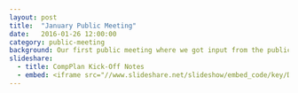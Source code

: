 ```yaml
---
layout: post
title:  "January Public Meeting"
date:   2016-01-26 12:00:00
category: public-meeting
background: Our first public meeting where we got input from the public
slideshare:
  - title: CompPlan Kick-Off Notes
  - embed: <iframe src="//www.slideshare.net/slideshow/embed_code/key/DtNtzUQ8oR0030" width="668" height="714" frameborder="0" marginwidth="0" marginheight="0" scrolling="no" style="border:1px solid #CCC; border-width:1px; margin-bottom:5px; max-width: 100%;" allowfullscreen> </iframe> <div style="margin-bottom:5px"> <strong> <a href="//www.slideshare.net/gscplanning/comp-plan-kick-off-meeting-notes-1-26-2016" title="Comp plan kick off meeting notes 1 26 2016" target="_blank">Comp plan kick off meeting notes 1 26 2016</a> </strong> from <strong><a href="//www.slideshare.net/gscplanning" target="_blank">gscplanning</a></strong> </div>
---
```



